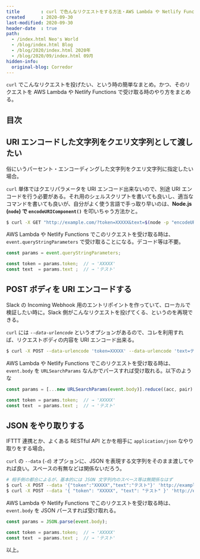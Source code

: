```yaml
---
title        : curl で色んなリクエストをする方法・AWS Lambda や Netlify Functions での受け取り方まとめ
created      : 2020-09-30
last-modified: 2020-09-30
header-date  : true
path:
  - /index.html Neo's World
  - /blog/index.html Blog
  - /blog/2020/index.html 2020年
  - /blog/2020/09/index.html 09月
hidden-info:
  original-blog: Corredor
---
```


`curl` でこんなリクエストを投げたい、という時の簡単なまとめ。かつ、そのリクエストを AWS Lambda や Netlify Functions で受け取る時のやり方をまとめる。

## 目次

## URI エンコードした文字列をクエリ文字列として渡したい

俗にいうパーセント・エンコーディングした文字列をクエリ文字列に指定したい場合。

`curl` 単体ではクエリパラメータを URI エンコード出来ないので、別途 URI エンコードを行う必要がある。それ用のシェルスクリプトを書いても良いし、適当なコマンドを書いても良いが、自分がよく使う言語で手っ取り早いのは、**Node.js (`node`) で `encodeURIComponent()`** を叩いちゃう方法かと。

```bash
$ curl -X GET "http://example.com/?token=XXXXX&text=$(node -p "encodeURIComponent('テスト')")"
```

AWS Lambda や Netlify Functions でこのリクエストを受け取る時は、`event.queryStringParameters` で受け取ることになる。デコード等は不要。

```javascript
const params = event.queryStringParameters;

const token = params.token;  // → 'XXXXX'
const text  = params.text ;  // → 'テスト'
```

## POST ボディを URI エンコードする

Slack の Incoming Webhook 用のエントリポイントを作っていて、ローカルで検証したい時に。Slack 側がこんなリクエストを投げてくる、というのを再現できる。

`curl` には *`--data-urlencode`* というオプションがあるので、コレを利用すれば、リクエストボディの内容を URI エンコード出来る。

```bash
$ curl -X POST --data-urlencode 'token=XXXXX' --data-urlencode 'text=テスト' 'http://example.com/'
```

AWS Lambda や Netlify Functions でこのリクエストを受け取る時は、`event.body` を `URLSearchParams` なんかでパースすれば受け取れる。以下のような

```javascript
const params = [...new URLSearchParams(event.body)].reduce((acc, pair) => ({...acc, [pair[0]]: pair[1]}), {});

const token = params.token;  // → 'XXXXX'
const text  = params.text ;  // → 'テスト'
```

## JSON をやり取りする

IFTTT 連携とか、よくある RESTful API とかを相手に `application/json` なやり取りをする場合。

`curl` の `--data` (`-d`) オプションに、JSON を表現する文字列をそのまま渡してやれば良い。スペースの有無などは関係ないだろう。

```bash
# 相手側の都合によるが、基本的には JSON 文字列内のスペース等は無関係なはず
$ curl -X POST --data '{"token":"XXXXX","text":"テスト"}' 'http://example.com/'
$ curl -X POST --data '{ "token": "XXXXX", "text": "テスト" }' 'http://example.com/'
```

AWS Lambda や Netlify Functions でこのリクエストを受け取る時は、`event.body` を JSON パースすれば受け取れる。

```javascript
const params = JSON.parse(event.body);

const token = params.token;  // → 'XXXXX'
const text  = params.text ;  // → 'テスト'
```

以上。
